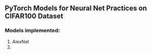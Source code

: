 ## PyTorch Models for Neural Net Practices on CIFAR100 Dataset
### Models implemented:
1. AlexNet
2. 
